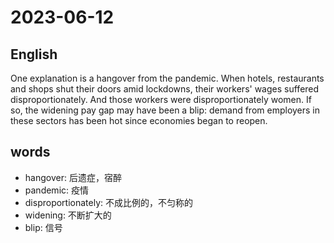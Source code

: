 # 2023-06-12

## English
One explanation is a hangover from the
pandemic. When hotels, restaurants and
shops shut their doors amid lockdowns,
their workers' wages suffered
disproportionately. And those workers
were disproportionately women. If so, the
widening pay gap may have been a blip:
demand from employers in these sectors
has been hot since economies began to 
reopen.

## words
* hangover: 后遗症，宿醉
* pandemic: 疫情
* disproportionately: 不成比例的，不匀称的
* widening: 不断扩大的
* blip: 信号
